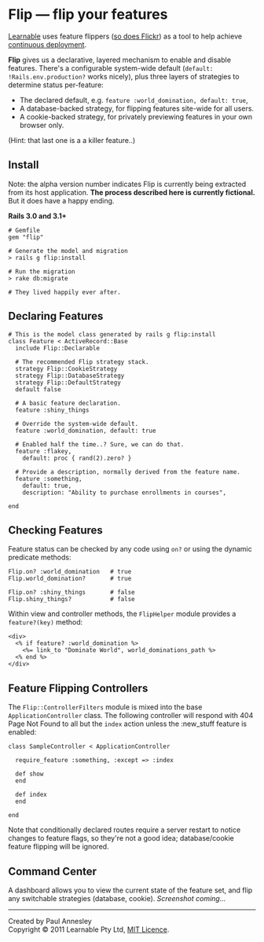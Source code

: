 Flip &mdash; flip your features
================

[Learnable](https://learnable.com) uses feature flippers ([so does Flickr](http://code.flickr.com/blog/2009/12/02/flipping-out/)) as a tool to help achieve [continuous deployment](http://timothyfitz.wordpress.com/2009/02/10/continuous-deployment-at-imvu-doing-the-impossible-fifty-times-a-day/).

**Flip** gives us a declarative, layered mechanism to enable and disable features. There's a configurable system-wide default (`default: !Rails.env.production?` works nicely), plus three layers of strategies to determine status per-feature:

* The declared default, e.g. `feature :world_domination, default: true`,
* A database-backed strategy, for flipping features site-wide for all users.
* A cookie-backed strategy, for privately previewing features in your own browser only.

(Hint: that last one is a a killer feature..)

Install
-------

Note: the alpha version number indicates Flip is currently being extracted from its host application. **The process described here is currently fictional.** But it does have a happy ending.

**Rails 3.0 and 3.1+**

    # Gemfile
    gem "flip"
    
    # Generate the model and migration
    > rails g flip:install
    
    # Run the migration
    > rake db:migrate

    # They lived happily ever after.


Declaring Features
------------------

    # This is the model class generated by rails g flip:install
    class Feature < ActiveRecord::Base
      include Flip::Declarable

      # The recommended Flip strategy stack.
      strategy Flip::CookieStrategy
      strategy Flip::DatabaseStrategy
      strategy Flip::DefaultStrategy
      default false
    
      # A basic feature declaration.
      feature :shiny_things

      # Override the system-wide default.
      feature :world_domination, default: true

      # Enabled half the time..? Sure, we can do that.
      feature :flakey,
        default: proc { rand(2).zero? }

      # Provide a description, normally derived from the feature name.
      feature :something,
        default: true,
        description: "Ability to purchase enrollments in courses",
    
    end


Checking Features
-----------------

Feature status can be checked by any code using `on?` or using the dynamic predicate methods:

    Flip.on? :world_domination   # true
    Flip.world_domination?       # true
    
    Flip.on? :shiny_things       # false
    Flip.shiny_things?           # false

Within view and controller methods, the `FlipHelper` module provides a `feature?(key)` method:

    <div>
      <% if feature? :world_domination %>
        <%= link_to "Dominate World", world_dominations_path %>
      <% end %>
    </div>


Feature Flipping Controllers
----------------------------

The `Flip::ControllerFilters` module is mixed into the base `ApplicationController` class.  The following controller will respond with 404 Page Not Found to all but the `index` action unless the :new_stuff feature is enabled:

    class SampleController < ApplicationController
    
      require_feature :something, :except => :index
    
      def show
      end
    
      def index
      end
    
    end

Note that conditionally declared routes require a server restart to notice changes to feature flags, so they're not a good idea; database/cookie feature flipping will be ignored.


Command Center
--------------

A dashboard allows you to view the current state of the feature set, and flip any switchable strategies (database, cookie). *Screenshot coming&hellip;*


----
Created by Paul Annesley  
Copyright © 2011 Learnable Pty Ltd, [MIT Licence](http://www.opensource.org/licenses/mit-license.php).